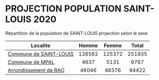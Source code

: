 # PROJECTION POPULATION SAINT-LOUIS 2020
	
Répartition de la population de SAINT-LOUIS projection selon le sexe
	
| Localite  | Homme | Femme | Total |
| --------- |:-----:|:-----:|:-----:|
| [Commune de SAINT-LOUIS](SAINT-LOUIS) | 126562 | 125372 | 251935 |
| [Commune de MPAL](MPAL) | 4637 | 5131 | 9767 |
| [Arrondissement de RAO](RAO) | 46046 | 48376 | 94422 |
